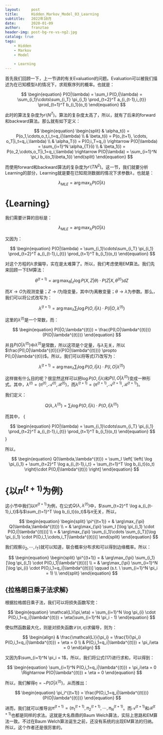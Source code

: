 ```yaml
---
layout:     post
title:      Hidden_Markov_Model_03_Learning
subtitle:   2022年10月
date:       2020-01-09
author:     franztao
header-img: post-bg-re-vs-ng2.jpg
catalog: true
tags:
    - Hidden
    - Markov
    - Model
    
    - Learning
---
```


    

首先我们回顾一下，上一节讲的有关Evaluation的问题。Evaluation可以被我们描述为在已知模型$\lambda$的情况下，求观察序列的概率。也就是：

$$
\begin{equation}
    P(O|\lambda) = \sum_I P(O,I|\lambda) = \sum_{i_1}\cdots\sum_{i_T} \pi_{i_1} \prod_{t=2}^T a_{i_{t-1},i_{t}} \prod_{t=1}^T b_{i_1}(o_t)
\end{equation}
$$

此时的算法复杂度为$\mathcal{O}(N^T)$。算法的复杂度太高了，所以，就有了后来的forward和backward算法。那么就有如下定义：

$$
\begin{equation}
    \begin{split}
        & \alpha_t(i) = P(o_1,\cdots,o_t,i_t=q_i|\lambda) \\
        & \beta_t(i) = P(o_{t+1}, \cdots, o_T|i_t=q_i,\lambda) \\
        & \alpha_T(i) = P(O,i_T=q_i) \rightarrow P(O|\lambda) = \sum_{i=1}^N \alpha_{T}(i) \\
        & \beta_1(i) = P(o_2,\cdots,o_T|i_1=q_i,\lambda) \rightarrow P(O|\lambda) = \sum_{i=1}^N \pi_i b_i(o_1)\beta_1(i)
    \end{split}
\end{equation}
$$

而使用forward和backward算法的复杂度为$\mathcal{O}(TN^2)$。这一节，我们就要分析Learning的部分，Learning就是要在已知观测数据的情况下求参数$\lambda$，也就是：

$$
\begin{equation}
    \lambda_{MLE} = \arg\max_{\lambda} P(O|\lambda)
\end{equation}
$$

#  {Learning}
我们需要计算的目标是：

$$
\begin{equation}
    \lambda_{MLE} = \arg\max_{\lambda} P(O|\lambda)
\end{equation}
$$

又因为：

$$
\begin{equation}
    P(O|\lambda) =  \sum_{i_1}\cdots\sum_{i_T} \pi_{i_1} \prod_{t=2}^T a_{i_{t-1},i_{t}} \prod_{t=1}^T b_{i_1}(o_t)
\end{equation}
$$

对这个方程的$\lambda$求偏导，实在是太难算了。所以，我们考虑使用EM算法。我们先来回顾一下EM算法：

$$
\begin{equation}
    \theta^{(t+1)} = \arg\max_\theta \int_z \log P(X,Z|\theta)\cdot P(Z|X,\theta^{(t)}) dZ
\end{equation}
$$

而$X\rightarrow O$为观测变量；$Z\rightarrow I$为隐变量，其中$I$为离散变量；$\theta \rightarrow \lambda$为参数。那么，我们可以将公式改写为：


$$
\begin{equation}
    \lambda^{(t+1)} = \arg\max_\lambda \sum_I \log P(O,I|\lambda)\cdot P(I|O,\lambda^{(t)}) 
\end{equation}
$$

这里的$\lambda^{(t)}$是一个常数，而：

$$
\begin{equation}
    P(I|O,\lambda^{(t)}) = \frac{P(I,O|\lambda^{(t)})}{P(O|\lambda^{(t)})}
\end{equation}
$$

并且$P(O|\lambda^{(t)})$中$\lambda^{(t)}$是常数，所以这项是个定量，与$\lambda$无关，所以$\frac{P(I,O|\lambda^{(t)})}{P(O|\lambda^{(t)})} \propto P(I,O|\lambda^{(t)})$。所以，我们可以将等式(7)改写为：

$$
\begin{equation}
    \lambda^{(t+1)} = \arg\max_\lambda \sum_I \log P(O,I|\lambda)\cdot P(I,O|\lambda^{(t)})
\end{equation}
$$

这样做有什么目的呢？很显然这样可以把$\log P(O,I|\lambda)$和$P(I,O|\lambda^{(t)})$变成一种形式。其中，$\lambda^{(t)} = (\pi^{(t)}, \mathcal{A}^{(t)}, \mathcal{B}^{(t)})$，而$\lambda^{(t+1)} = (\pi^{(t+1)}, \mathcal{A}^{(t+1)}, \mathcal{B}^{(t+1)})$。

我们定义：

$$
\begin{equation}
    Q(\lambda,\lambda^{(t)}) = \sum_I \log P(O,I|\lambda)\cdot P(O,I|\lambda^{(t)}) 
\end{equation}
$$

而其中，
{

$$
\begin{equation}
    P(O|\lambda) =  \sum_{i_1}\cdots\sum_{i_T} \pi_{i_1} \prod_{t=2}^T a_{i_{t-1},i_{t}} \prod_{t=1}^T b_{i_1}(o_t)
\end{equation}
$$
}

所以，

$$
\begin{equation}
    Q(\lambda,\lambda^{(t)}) = \sum_I \left[ \left( \log \pi_{i_1} + \sum_{t=2}^T \log a_{i_{t-1},i_t} + \sum_{t=1}^T \log b_{i_t}(o_t) \right)\cdot P(O,I|\lambda^{(t)})  \right]
\end{equation}
$$

#  {以$\pi^{(t+1)}$为例}
这小节中我们以$\pi^{(t+1)}$为例，在公式$Q(\lambda,\lambda^{(t)})$中，$\sum_{t=2}^T \log a_{i_{t-1},i_t}$与$\sum_{t=1}^T \log b_{i_t}(o_t)$与$\pi$无关，所以，

$$
\begin{equation}
    \begin{split}
        \pi^{(t+1)} = & \arg\max_{\pi} Q(\lambda,\lambda^{(t)}) \\
        = & \arg\max_{\pi} \sum_I [\log \pi_{i_1} \cdot P(O,I|\lambda^{(t)})] \\
        = & \arg\max_{\pi} \sum_{i_1}\cdots \sum_{i_T}[\log \pi_{i_1} \cdot P(O,i_1,\cdots,i_T|\lambda^{(t)})]
    \end{split}
\end{equation}
$$

我们观察$\{i_2,\cdots,i_T\}$就可以知道，联合概率分布求和可以得到边缘概率。所以：

$$
\begin{equation}
    \begin{split}
        \pi^{(t+1)} = & \arg\max_{\pi} \sum_{i_1} [\log \pi_{i_1} \cdot P(O,i_1|\lambda^{(t)})] \\
        = & \arg\max_{\pi} \sum_{i=1}^N [\log \pi_{i} \cdot P(O,i_1=q_i|\lambda^{(t)})] \qquad (s.t. \ \sum_{i=1}^N \pi_i = 1) \\
    \end{split}
\end{equation}
$$

##    {拉格朗日乘子法求解}
根据拉格朗日乘子法，我们可以将损失函数写完：

$$
\begin{equation}
    \mathcal{L}(\pi,\eta) = \sum_{i=1}^N \log \pi_{i} \cdot P(O,i_1=q_i|\lambda^{(t)}) + \eta(\sum_{i=1}^N \pi_i - 1)
\end{equation}
$$

使似然函数最大化，则是对损失函数$\mathcal{L}(\pi,\eta)$求偏导，则为：

$$
\begin{align}
    & \frac{\mathcal{L}}{\pi_i} = \frac{1}{\pi_i} P(O,i_1=q_i|\lambda^{(t)}) + \eta = 0 \\
    & P(O,i_1=q_i|\lambda^{(t)}) + \pi_i\eta = 0 
\end{align}
$$

又因为$\sum_{i=1}^N \pi_i = 1$，所以，我们将公式(17)进行求和，可以得到：

$$
\begin{equation}
    \sum_{i=1}^N P(O,i_1=q_i|\lambda^{(t)}) + \pi_i\eta = 0 \Rightarrow P(O|\lambda^{(t)}) + \eta = 0
\end{equation}
$$

所以，我们解得$\eta = -P(O|\lambda^{(t)})$，从而推出：

$$
\begin{equation}
    \pi_i^{(t+1)} = \frac{P(O,i_1=q_i|\lambda^{(t)})}{P(O|\lambda^{(t)})}
\end{equation}
$$

进而，我们就可以推导出$\pi^{(t+1)} = (\pi_1^{(t+1)},\pi_2^{(t+1)},\cdots,\pi_N^{(t+1)}$。而$\mathcal{A}^{(t+1)}$和$\mathcal{B}^{(t+1)}$也都是同样的求法。这就是大名鼎鼎的Baum Welch算法，实际上思路和EM算法一致。不过在Baum Welch算法诞生之前，还没有系统的出现EM算法的归纳。所以，这个作者还是很厉害的。

































